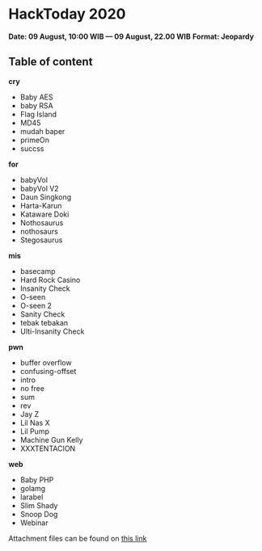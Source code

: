 # HackToday 2020

**Date: 09 August, 10:00 WIB — 09 August, 22.00 WIB**
**Format: Jeopardy**

## Table of content

**cry**
- Baby AES
- baby RSA
- Flag Island
- MD45
- mudah baper
- primeOn
- succss

**for**
- babyVol
- babyVol V2
- Daun Singkong
- Harta-Karun
- Kataware Doki
- Nothosaurus
- nothosaurs
- Stegosaurus

**mis**
- basecamp
- Hard Rock Casino
- Insanity Check
- O-seen
- O-seen 2
- Sanity Check
- tebak tebakan
- Ulti-Insanity Check

**pwn**
- buffer overflow
- confusing-offset
- intro
- no free
- sum
- rev
- Jay Z
- Lil Nas X
- Lil Pump
- Machine Gun Kelly
- XXXTENTACION

**web**
- Baby PHP
- golamg
- larabel
- Slim Shady
- Snoop Dog
- Webinar

Attachment files can be found on [this link](https://s.id/PenyisihanHackToday2020)